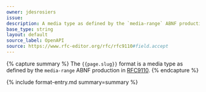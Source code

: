 ```yaml
---
owner: jdesrosiers
issue:
description: A media type as defined by the `media-range` ABNF production in RFC9110.
base_type: string
layout: default
source_label: OpenAPI
source: https://www.rfc-editor.org/rfc/rfc9110#field.accept
---
```


{% capture summary %}
The `{{page.slug}}` format is a media type as defined by the `media-range` ABNF
production in [RFC9110](https://www.rfc-editor.org/rfc/rfc9110).
{% endcapture %}

{% include format-entry.md summary=summary %}
